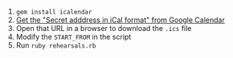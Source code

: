 1. `gem install icalendar`
1. [Get the "Secret adddress in iCal format" from Google Calendar](https://support.google.com/calendar/answer/37083#link)
1. Open that URL in a browser to download the `.ics` file
1. Modify the `START_FROM` in the script
1. Run `ruby rehearsals.rb`
